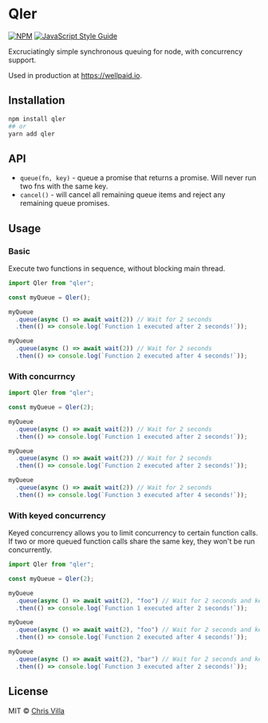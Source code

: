 # Qler

[![NPM](https://img.shields.io/npm/v/qler.svg)](https://www.npmjs.com/package/qler) [![JavaScript Style Guide](https://img.shields.io/badge/code_style-prettier-brightgreen.svg)](https://prettier.io)

Excruciatingly simple synchronous queuing for node, with concurrency support.

Used in production at https://wellpaid.io.

## Installation

```sh
npm install qler
## or
yarn add qler
```

## API

- `queue(fn, key)` - queue a promise that returns a promise. Will never run two fns with the same key.
- `cancel()` - will cancel all remaining queue items and reject any remaining queue promises.

## Usage

### Basic

Execute two functions in sequence, without blocking main thread.

```js
import Qler from "qler";

const myQueue = Qler();

myQueue
  .queue(async () => await wait(2)) // Wait for 2 seconds
  .then(() => console.log(`Function 1 executed after 2 seconds!`));

myQueue
  .queue(async () => await wait(2)) // Wait for 2 seconds
  .then(() => console.log(`Function 2 executed after 4 seconds!`));
```

### With concurrncy

```js
import Qler from "qler";

const myQueue = Qler(2);

myQueue
  .queue(async () => await wait(2)) // Wait for 2 seconds
  .then(() => console.log(`Function 1 executed after 2 seconds!`));

myQueue
  .queue(async () => await wait(2)) // Wait for 2 seconds
  .then(() => console.log(`Function 2 executed after 2 seconds!`));

myQueue
  .queue(async () => await wait(2)) // Wait for 2 seconds
  .then(() => console.log(`Function 3 executed after 4 seconds!`));
```

### With keyed concurrency

Keyed concurrency allows you to limit concurrency to certain function calls. If two or more queued function calls share the same key, they won't be run concurrently.

```js
import Qler from "qler";

const myQueue = Qler(2);

myQueue
  .queue(async () => await wait(2), "foo") // Wait for 2 seconds and key on 'foo'
  .then(() => console.log(`Function 1 executed after 2 seconds!`));

myQueue
  .queue(async () => await wait(2), "foo") // Wait for 2 seconds and key on 'foo'
  .then(() => console.log(`Function 2 executed after 4 seconds!`));

myQueue
  .queue(async () => await wait(2), "bar") // Wait for 2 seconds and key on 'bar'
  .then(() => console.log(`Function 3 executed after 2 seconds!`));
```

## License

MIT © [Chris Villa](http://www.chrisvilla.co.uk)
